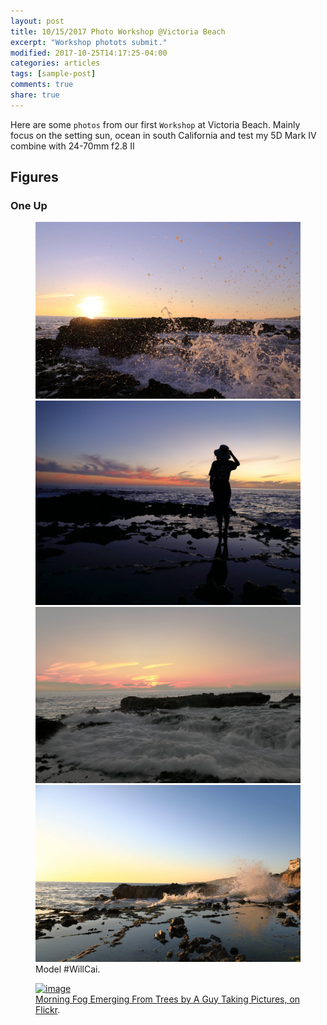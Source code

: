 ```yaml
---
layout: post
title: 10/15/2017 Photo Workshop @Victoria Beach
excerpt: "Workshop photots submit."
modified: 2017-10-25T14:17:25-04:00
categories: articles
tags: [sample-post]
comments: true
share: true
---
```


Here are some `photos` from our first `Workshop` at Victoria Beach. Mainly focus on the setting sun, ocean in south California and test my 5D Mark IV combine with 24-70mm f2.8 II 

## Figures 

### One Up

<figure>
    <img src="/images/mmexport1508696872606.jpg">
    <img src="/images/mmexport1508696878116.jpg">
    <img src="/images/mmexport1508696882728.jpg">
    <img src="/images/mmexport1508696886733.jpg">
    <figcaption>Model #WillCai.</figcaption>
</figure>

<figure>
	<a href="http://farm9.staticflickr.com/8426/7758832526_cc8f681e48_b.jpg"><img src="http://farm9.staticflickr.com/8426/7758832526_cc8f681e48_c.jpg" alt="image"></a>
	<figcaption><a href="http://www.flickr.com/photos/80901381@N04/7758832526/" title="Morning Fog Emerging From Trees by A Guy Taking Pictures, on Flickr">Morning Fog Emerging From Trees by A Guy Taking Pictures, on Flickr</a>.</figcaption>
</figure>